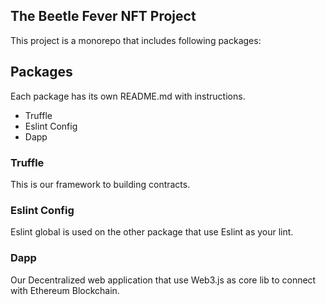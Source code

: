 ## The Beetle Fever NFT Project

This project is a monorepo that includes following packages:

## Packages

Each package has its own README.md with instructions.

- Truffle
- Eslint Config
- Dapp

### Truffle

This is our framework to building contracts.

### Eslint Config

Eslint global is used on the other package that use Eslint as your lint.

### Dapp

Our Decentralized web application that use Web3.js as core lib to connect with Ethereum Blockchain.
